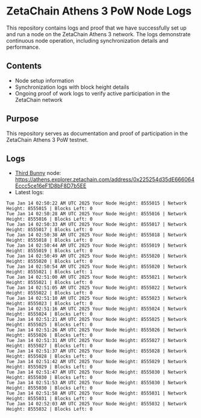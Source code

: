 # ZetaChain Athens 3 PoW Node Logs
This repository contains logs and proof that we have successfully set up and run a node on the ZetaChain Athens 3 network. The logs demonstrate continuous node operation, including synchronization details and performance.

## Contents
- Node setup information
- Synchronization logs with block height details
- Ongoing proof of work logs to verify active participation in the ZetaChain network

## Purpose
This repository serves as documentation and proof of participation in the ZetaChain Athens 3 PoW testnet.

## Logs

- [Third Bunny](https://thirdbunny.xyz/) node: https://athens.explorer.zetachain.com/address/0x225254d35dE666064Eccc5ce16eF1D8bF8D7b5EE
- Latest logs:
```
Tue Jan 14 02:50:22 AM UTC 2025 Your Node Height: 8555015 | Network Height: 8555015 | Blocks Left: 0
Tue Jan 14 02:50:28 AM UTC 2025 Your Node Height: 8555016 | Network Height: 8555016 | Blocks Left: 0
Tue Jan 14 02:50:33 AM UTC 2025 Your Node Height: 8555017 | Network Height: 8555017 | Blocks Left: 0
Tue Jan 14 02:50:38 AM UTC 2025 Your Node Height: 8555018 | Network Height: 8555018 | Blocks Left: 0
Tue Jan 14 02:50:44 AM UTC 2025 Your Node Height: 8555019 | Network Height: 8555019 | Blocks Left: 0
Tue Jan 14 02:50:49 AM UTC 2025 Your Node Height: 8555020 | Network Height: 8555020 | Blocks Left: 0
Tue Jan 14 02:50:54 AM UTC 2025 Your Node Height: 8555020 | Network Height: 8555021 | Blocks Left: 1
Tue Jan 14 02:51:00 AM UTC 2025 Your Node Height: 8555021 | Network Height: 8555021 | Blocks Left: 0
Tue Jan 14 02:51:05 AM UTC 2025 Your Node Height: 8555022 | Network Height: 8555022 | Blocks Left: 0
Tue Jan 14 02:51:10 AM UTC 2025 Your Node Height: 8555023 | Network Height: 8555023 | Blocks Left: 0
Tue Jan 14 02:51:16 AM UTC 2025 Your Node Height: 8555024 | Network Height: 8555024 | Blocks Left: 0
Tue Jan 14 02:51:21 AM UTC 2025 Your Node Height: 8555025 | Network Height: 8555025 | Blocks Left: 0
Tue Jan 14 02:51:26 AM UTC 2025 Your Node Height: 8555026 | Network Height: 8555026 | Blocks Left: 0
Tue Jan 14 02:51:31 AM UTC 2025 Your Node Height: 8555027 | Network Height: 8555027 | Blocks Left: 0
Tue Jan 14 02:51:37 AM UTC 2025 Your Node Height: 8555028 | Network Height: 8555028 | Blocks Left: 0
Tue Jan 14 02:51:42 AM UTC 2025 Your Node Height: 8555029 | Network Height: 8555029 | Blocks Left: 0
Tue Jan 14 02:51:47 AM UTC 2025 Your Node Height: 8555030 | Network Height: 8555030 | Blocks Left: 0
Tue Jan 14 02:51:53 AM UTC 2025 Your Node Height: 8555030 | Network Height: 8555030 | Blocks Left: 0
Tue Jan 14 02:51:58 AM UTC 2025 Your Node Height: 8555031 | Network Height: 8555031 | Blocks Left: 0
Tue Jan 14 02:52:03 AM UTC 2025 Your Node Height: 8555032 | Network Height: 8555032 | Blocks Left: 0
```
